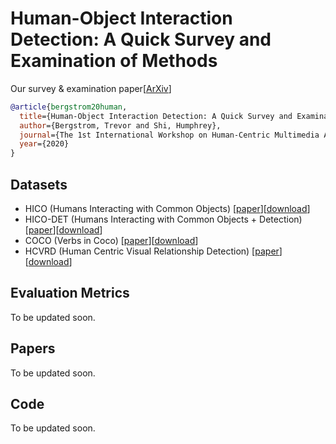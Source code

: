 # Human-Object Interaction Detection: A Quick Survey and Examination of Methods


Our survey & examination paper[[ArXiv](https://arxiv.org/abs/2009.12950)]
```BibTex
@article{bergstrom20human,
  title={Human-Object Interaction Detection: A Quick Survey and Examination of Methods},
  author={Bergstrom, Trevor and Shi, Humphrey},
  journal={The 1st International Workshop on Human-Centric Multimedia Analysis at ACM Multimedia Conference},
  year={2020}
}
```

## Datasets
* HICO (Humans Interacting with Common Objects) [[paper](https://www.cv-foundation.org/openaccess/content_iccv_2015/papers/Chao_HICO_A_Benchmark_ICCV_2015_paper.pdf)][[download](http://www-personal.umich.edu/~ywchao/hico/)]
* HICO-DET (Humans Interacting with Common Objects + Detection) [[paper](https://arxiv.org/pdf/1702.05448.pdf)][[download](http://www-personal.umich.edu/~ywchao/hico/)]
* COCO (Verbs in Coco) [[paper](https://arxiv.org/pdf/1505.04474.pdf)][[download](https://github.com/s-gupta/v-coco)]
* HCVRD (Human Centric Visual Relationship Detection) [[paper](https://arxiv.org/pdf/1705.09892.pdf)][[download](https://github.com/bohanzhuang/HCVRD-a-benchmark-for-large-scale-Human-Centered-Visual-Relationship-Detection)]
## Evaluation Metrics
To be updated soon.
## Papers
To be updated soon.
## Code
To be updated soon.
